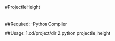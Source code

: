 #ProjectileHeight
#
#
##Required:
-Python Compiler

##Usage:
1.cd/project/dir
2.python projectile_height

